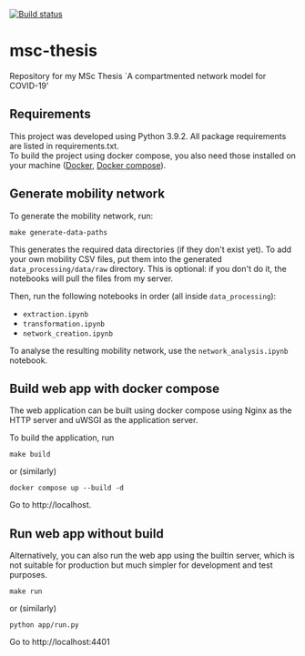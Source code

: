 [![Build status](https://github.com/leo-pfeiffer/msc-thesis/actions/workflows/python-app.yml/badge.svg)](https://github.com/leo-pfeiffer/msc-thesis/actions/workflows/python-app.yml)

# msc-thesis
Repository for my MSc Thesis `A compartmented network model for COVID-19'

## Requirements
This project was developed using Python 3.9.2. All package requirements are listed in requirements.txt.  
To build the project using docker compose, you also need those installed on your machine
([Docker](https://docs.docker.com/engine/install/), [Docker compose](https://docs.docker.com/compose/install/)).

## Generate mobility network
To generate the mobility network, run:

```shell
make generate-data-paths
```

This generates the required data directories (if they don't exist yet).
To add your own mobility CSV files, put them into the generated 
`data_processing/data/raw` directory. This is optional: if you don't do it, the
notebooks will pull the files from my server.

Then, run the following notebooks in order (all inside `data_processing`):
- `extraction.ipynb`
- `transformation.ipynb`
- `network_creation.ipynb`

To analyse the resulting mobility network, use the `network_analysis.ipynb` notebook.

## Build web app with docker compose
The web application can be built using docker compose using Nginx as the HTTP server and uWSGI as the application 
server.

To build the application, run

```shell
make build
```

or (similarly)
```shell
docker compose up --build -d
```

Go to http://localhost.

## Run web app without build
Alternatively, you can also run the web app using the builtin server, which is not suitable for 
production but much simpler for development and test purposes.

```shell
make run
```

or (similarly)

```shell
python app/run.py
```

Go to http://localhost:4401
